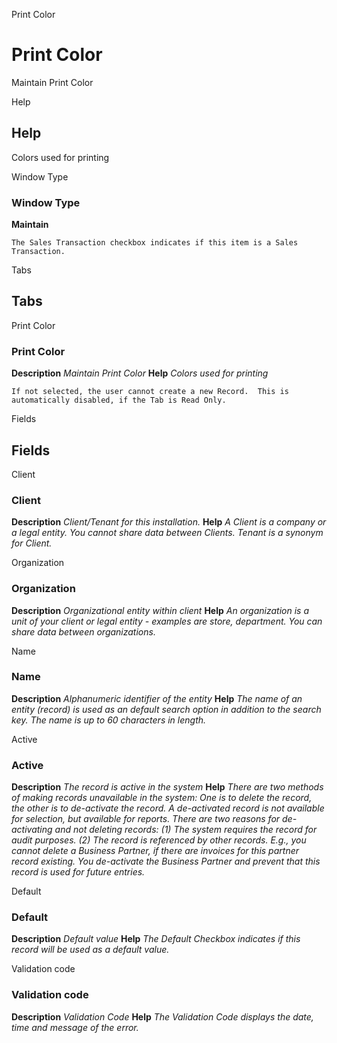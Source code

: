
Print Color
# Print Color


Maintain Print Color

Help
## Help

Colors used for printing

Window Type
### Window Type

**Maintain**

```
The Sales Transaction checkbox indicates if this item is a Sales Transaction.
```

Tabs
## Tabs


Print Color
### Print Color

**Description**
 *Maintain Print Color*
**Help**
 *Colors used for printing*

```
If not selected, the user cannot create a new Record.  This is automatically disabled, if the Tab is Read Only.
```
Fields
## Fields


Client
### Client

**Description**
 *Client/Tenant for this installation.*
**Help**
 *A Client is a company or a legal entity. You cannot share data between Clients. Tenant is a synonym for Client.*

Organization
### Organization

**Description**
 *Organizational entity within client*
**Help**
 *An organization is a unit of your client or legal entity - examples are store, department. You can share data between organizations.*

Name
### Name

**Description**
 *Alphanumeric identifier of the entity*
**Help**
 *The name of an entity (record) is used as an default search option in addition to the search key. The name is up to 60 characters in length.*

Active
### Active

**Description**
 *The record is active in the system*
**Help**
 *There are two methods of making records unavailable in the system: One is to delete the record, the other is to de-activate the record. A de-activated record is not available for selection, but available for reports.
There are two reasons for de-activating and not deleting records:
(1) The system requires the record for audit purposes.
(2) The record is referenced by other records. E.g., you cannot delete a Business Partner, if there are invoices for this partner record existing. You de-activate the Business Partner and prevent that this record is used for future entries.*

Default
### Default

**Description**
 *Default value*
**Help**
 *The Default Checkbox indicates if this record will be used as a default value.*

Validation code
### Validation code

**Description**
 *Validation Code*
**Help**
 *The Validation Code displays the date, time and message of the error.*
